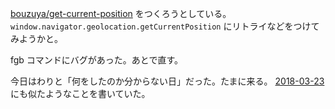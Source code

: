 [bouzuya/get-current-position][] をつくろうとしている。`window.navigator.geolocation.getCurrentPosition` にリトライなどをつけてみようかと。

fgb コマンドにバグがあった。あとで直す。

今日はわりと「何をしたのか分からない日」だった。たまに来る。 [2018-03-23][] にも似たようなことを書いていた。

[2018-03-23]: https://blog.bouzuya.net/2018/03/23/
[bouzuya/get-current-position]: https://github.com/bouzuya/get-current-position
